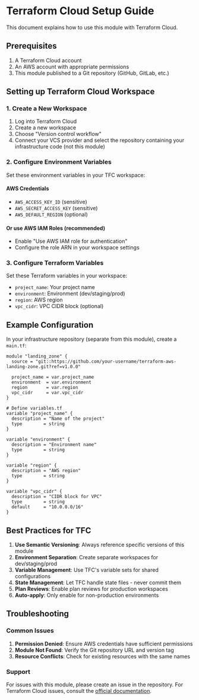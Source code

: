 # Terraform Cloud Setup Guide

This document explains how to use this module with Terraform Cloud.

## Prerequisites

1. A Terraform Cloud account
2. An AWS account with appropriate permissions
3. This module published to a Git repository (GitHub, GitLab, etc.)

## Setting up Terraform Cloud Workspace

### 1. Create a New Workspace

1. Log into Terraform Cloud
2. Create a new workspace
3. Choose "Version control workflow"
4. Connect your VCS provider and select the repository containing your infrastructure code (not this module)

### 2. Configure Environment Variables

Set these environment variables in your TFC workspace:

#### AWS Credentials
- `AWS_ACCESS_KEY_ID` (sensitive)
- `AWS_SECRET_ACCESS_KEY` (sensitive)
- `AWS_DEFAULT_REGION` (optional)

#### Or use AWS IAM Roles (recommended)
- Enable "Use AWS IAM role for authentication"
- Configure the role ARN in your workspace settings

### 3. Configure Terraform Variables

Set these Terraform variables in your workspace:

- `project_name`: Your project name
- `environment`: Environment (dev/staging/prod)
- `region`: AWS region
- `vpc_cidr`: VPC CIDR block (optional)

## Example Configuration

In your infrastructure repository (separate from this module), create a `main.tf`:

```hcl
module "landing_zone" {
  source = "git::https://github.com/your-username/terraform-aws-landing-zone.git?ref=v1.0.0"
  
  project_name = var.project_name
  environment  = var.environment
  region       = var.region
  vpc_cidr     = var.vpc_cidr
}

# Define variables.tf
variable "project_name" {
  description = "Name of the project"
  type        = string
}

variable "environment" {
  description = "Environment name"
  type        = string
}

variable "region" {
  description = "AWS region"
  type        = string
}

variable "vpc_cidr" {
  description = "CIDR block for VPC"
  type        = string
  default     = "10.0.0.0/16"
}
```

## Best Practices for TFC

1. **Use Semantic Versioning**: Always reference specific versions of this module
2. **Environment Separation**: Create separate workspaces for dev/staging/prod
3. **Variable Management**: Use TFC's variable sets for shared configurations
4. **State Management**: Let TFC handle state files - never commit them
5. **Plan Reviews**: Enable plan reviews for production workspaces
6. **Auto-apply**: Only enable for non-production environments

## Troubleshooting

### Common Issues

1. **Permission Denied**: Ensure AWS credentials have sufficient permissions
2. **Module Not Found**: Verify the Git repository URL and version tag
3. **Resource Conflicts**: Check for existing resources with the same names

### Support

For issues with this module, please create an issue in the repository.
For Terraform Cloud issues, consult the [official documentation](https://www.terraform.io/docs/cloud).
